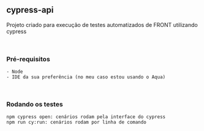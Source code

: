 ## **cypress-api**

Projeto criado para execução de testes automatizados de FRONT utilizando cypress

<br/>

### **Pré-requisitos**

    - Node
    - IDE da sua preferência (no meu caso estou usando o Aqua)

<br/>

### Rodando os testes

    npm cypress open: cenários rodam pela interface do cypress
    npm run cy:run: cenários rodam por linha de comando
